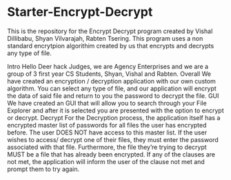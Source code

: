 # Starter-Encrypt-Decrypt
This is the repository for the Encrypt Decrypt program created by Vishal Dillibabu, Shyan Vilvarajah, Rabten Tsering. This program uses a non standard encrytpion algorithim created by us that encrypts and decrypts any type of file.

Intro
Hello Deer hack Judges, we are Agency Enterprises and we are a group of 3 first year CS Students, Shyan, Vishal and Rabten. 
Overall
We have created an encryption / decryption application with our own custom algorithm. You can select any type of file, and our application will encrypt the data of said file and return to you the password to decrypt the file. 
GUI
We have created an GUI that will allow you to search through your File Explorer and after it is selected you are presented with the option to encrypt or decrypt.
Decrypt
For the Decryption process, the application itself has a encrypted master list of passwords for all files the user has encrypted before. The user DOES NOT have access to this master list. 
If the user wishes to access/ decrypt one of their files, they must enter the password associated with that file. Furthermore, the file they’re trying to decrypt MUST be a file that has already been encrypted.
If any of the clauses are not met, the application will inform the user of the clause not met and prompt them to try again.
